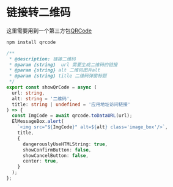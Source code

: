 # 链接转二维码

这里需要用到一个第三方包[QRCode](https://www.npmjs.com/package/qrcode)

```bash
npm install qrcode
```

```ts
/**
 * @description: 链接二维码
 * @param {string}  url 需要生成二维码的链接
 * @param {string} alt 二维码图片alt
 * @param {string} title 二维码弹窗标题
 */
export const showQrCode = async (
  url: string,
  alt: string = '二维码',
  title: string | undefined = '应用地址访问链接'
) => {
  const ImgCode = await qrcode.toDataURL(url);
  ElMessageBox.alert(
    `<img src="${ImgCode}" alt=${alt} class='image_box'/>`,
    title,
    {
      dangerouslyUseHTMLString: true,
      showConfirmButton: false,
      showCancelButton: false,
      center: true,
    }
  );
};
```

<script setup> 
import QRcode from "./5.QRcode/index.vue"
</script>
<QRcode/>
